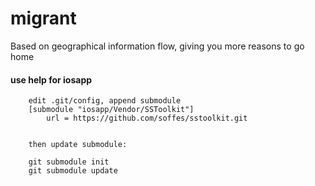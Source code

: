 migrant
=======

Based on geographical information flow, giving you more reasons to go home


#### use help for iosapp

```
    edit .git/config, append submodule
    [submodule "iosapp/Vendor/SSToolkit"]
        url = https://github.com/soffes/sstoolkit.git

    
    then update submodule:
    
    git submodule init
    git submodule update

```


